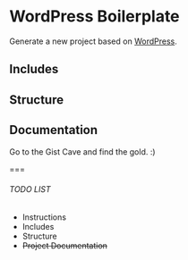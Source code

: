 # WordPress Boilerplate

Generate a new project based on [WordPress](http://wordpress.org/).

## Includes

## Structure

## Documentation

Go to the Gist Cave and find the gold. :)

===

###### TODO LIST

* Instructions
* Includes
* Structure
* ~~Project Documentation~~


